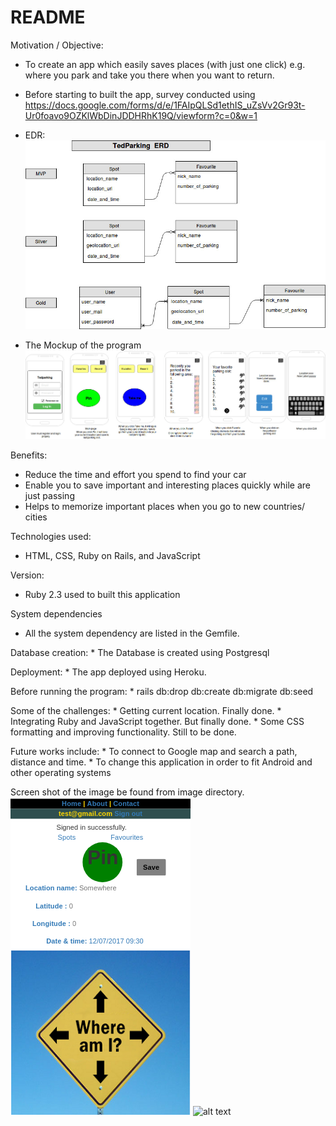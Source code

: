 # README
Motivation / Objective:
* To create an app which easily saves places (with just one click) e.g. where you park and take you there when you want to return.
* Before starting to built the app, survey conducted using https://docs.google.com/forms/d/e/1FAIpQLSd1ethIS_uZsVv2Gr93t-Ur0foavo9OZKlWbDinJDDHRhK19Q/viewform?c=0&w=1   

* EDR:
![alt text](screen_shots/ERD.jpg)

* The Mockup of the program
![alt text](screen_shots/mockup.jpg)

Benefits:
  * Reduce the time and effort you spend to find your car
  * Enable you to save important and interesting places quickly while are just passing
  * Helps to memorize important places when you go to new countries/ cities

Technologies used:
  * HTML, CSS, Ruby on Rails, and JavaScript

Version:
  * Ruby 2.3 used to built this application

System dependencies
  * All the system dependency are listed in the Gemfile.

  Database creation:
    * The Database is created using Postgresql

  Deployment:
    * The app deployed using Heroku.  

  Before running the program:
    * rails db:drop db:create db:migrate db:seed

  Some of the challenges:
    * Getting current location. Finally done.
    * Integrating Ruby and JavaScript together. But finally done.
    * Some CSS formatting and improving functionality. Still to be done.

  Future works include:
    * To connect to Google map and search a path, distance and time.
    * To change this application in order to fit Android and other operating systems

  Screen shot of the image be found from image directory.
  ![alt text](screen_shots/tedpark3.png)  ![alt text](screen_shots/Screenshot-7.png)
